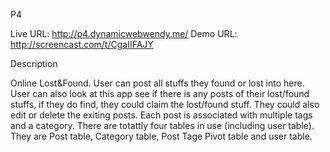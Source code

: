 P4

Live URL: http://p4.dynamicwebwendy.me/ Demo URL: http://screencast.com/t/CgaIIFAJY

Description

Online Lost&Found. User can post all stuffs they found or lost into here. User can also look at this app see if there is any posts of their lost/found stuffs, if they do find, they could claim the lost/found stuff. They could also edit or delete the exiting posts. Each post is associated with multiple tags and a category. There are totattly four tables in use (including user table). They are Post table, Category table, Post Tage Pivot table and user table. 